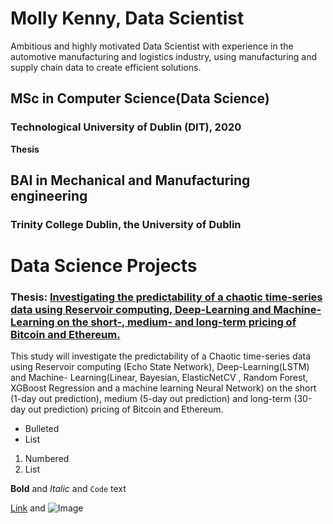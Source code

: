 # Molly Kenny, Data Scientist

Ambitious and highly motivated Data Scientist with experience in the automotive manufacturing and logistics industry, using manufacturing and supply chain data to create efficient solutions.


## MSc in Computer Science(Data Science)
### Technological University of Dublin (DIT), 2020
**Thesis** 

## BAI in Mechanical and Manufacturing engineering
### Trinity College Dublin, the University of Dublin

# Data Science Projects
### Thesis: [Investigating the predictability of a chaotic time-series data using Reservoir computing, Deep-Learning and Machine- Learning on the short-, medium- and long-term pricing of Bitcoin and Ethereum.](https://github.com/m-kenny/Predicting_BTC_ETH)
This study will investigate the predictability of a Chaotic time-series data using Reservoir computing (Echo State Network), Deep-Learning(LSTM) and Machine- Learning(Linear, Bayesian, ElasticNetCV , Random Forest, XGBoost Regression and a machine learning Neural Network) on the short (1-day out prediction), medium (5-day out prediction) and long-term (30-day out prediction) pricing of Bitcoin and Ethereum.


- Bulleted
- List

1. Numbered
2. List

**Bold** and _Italic_ and `Code` text

[Link](url) and ![Image](src)
